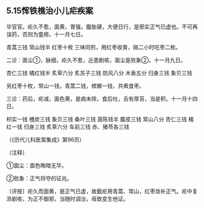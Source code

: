 ## 5.15恽铁樵治小儿疟疾案

华官官。疟久不愈，面黄，胃强，腹胀硬，大便日行，是邪实正气已虚也。不可再误药，否则为童痨。十一月七日。

青蒿三钱 常山钱半 红枣十枚 三味同煎，用红枣收膏，隔二小时吃枣二枚。

二诊：面尘①，脉细，疟久不愈，近患剧咳，面尘是败象②。十一月九日。

杏仁三钱 橘红钱半 炙草六分 炙苏子三钱 防风八分 木香五分 归身三钱 象贝三钱

另红枣十枚，常山一钱，青蒿二钱，槟榔一钱，共煮食枣。

三诊：药后，疟减，面色黄，是病未除，食后吐，舌有厚苔，当是积。十一月十四日。

枳实一钱 楂炭三钱 象贝三钱 桑叶三钱 茵陈钱半 腹皮三钱 常山八分 杏仁三钱 橘红一钱 归身三钱 炙草六分 车前三钱 赤、猪苓各三钱

（《历代儿科医案集成》第96页）

〔注释〕

①面尘：面色晦暗无华。

②败象：正气将夺的征兆。

〔评按〕疟久而面黄，是正气已虚，故截疟用青蒿、常山，红枣敛补正气。疟中复添剧咳，为正不御邪，当随时调治，毋致变生他证。
